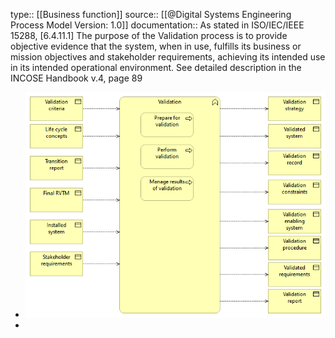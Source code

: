 type:: [[Business function]]
source:: [[@Digital Systems Engineering Process Model Version: 1.0]]
documentation:: As stated in ISO/IEC/IEEE 15288, [6.4.11.1] The purpose of the Validation process is to provide objective evidence that the system, when in use, fulfills its business or mission objectives and stakeholder requirements, achieving its intended use in its intended operational environment.  See detailed description in the INCOSE Handbook v.4, page 89

- ![image.png](../assets/image_1689408740459_0.png)
-